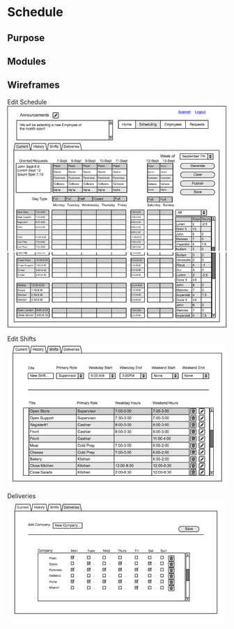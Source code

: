 
Schedule
==

Purpose
--

Modules
--

Wireframes
--
Edit Schedule
![alt text](../views/schedule-edit-top.png)
![alt text](../views/schedule-edit-bottom.png)

Edit Shifts
![alt text](../views/schedule-shifts.png)

Deliveries
![alt text](../views/schedule-deliveries.png)
